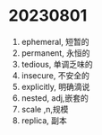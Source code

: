 # 20230801

1. ephemeral, 短暂的
2. permanent, 永恒的
3. tedious, 单调乏味的
4. insecure, 不安全的
5. explicitly, 明确滴说
6. nested, adj,嵌套的
7. scale ,n,规模
8. replica, 副本